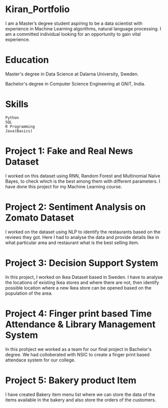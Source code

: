 # Kiran_Portfolio

I am a Master’s degree student aspiring to be a data scientist with experience in Machine Learning algorithms, natural language processing. I am a committed individual looking for an opportunity to gain vital experience.

# Education
  Master's degree in Data Science at Dalarna University, Sweden.
  
  Bachelor's degree in Computer Science Engineering at GNiT, India.
  
# Skills

    Python
    SQL
    R Programming
    Java(Basics)


# Project 1: Fake and Real News Dataset
I worked on this dataset using RNN, Random Forest and Multinomial Naïve Bayes, to check which is the best among them with different parameters. I have done this project for my Machine Learning course.

# Project 2: Sentiment Analysis on Zomato Dataset
I worked on the dataset using NLP to identify the restaurants based on the reviews they got. Here I had to analyse the data and provide details like in what particular area and restaurant what is the best selling item.

# Project 3: Decision Support System
In this project, I worked on Ikea Dataset based in Sweden. I have to analyse the locations of existing Ikea stores and where there are not, then identify possible location where a new Ikea store can be opened based on the population of the area.

# Project 4: Finger print based Time Attendance & Library Management System
In this prohject we worked as a team for our final project in Bachelor's degree. We had colloberated with NSIC to create a finger print based attendace system for our college.

# Project 5: Bakery product Item
I have created Bakery item menu list where we can store the data of the items available in the bakery and also store the orders of the customers.
